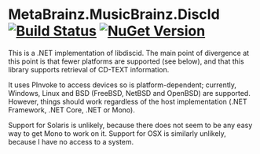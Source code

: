 # MetaBrainz.MusicBrainz.DiscId [![Build Status][CI-S]][CI-L] [![NuGet Version][NuGet-S]][NuGet-L]

This is a .NET implementation of libdiscid.
The main point of divergence at this point is that fewer platforms are
supported (see below), and that this library supports retrieval of
CD-TEXT information.

It uses PInvoke to access devices so is platform-dependent; currently,
Windows, Linux and BSD (FreeBSD, NetBSD and OpenBSD) are supported.
However, things should work regardless of the host implementation
(.NET Framework, .NET Core, .NET or Mono).

Support for Solaris is unlikely, because there does not seem to be any
easy way to get Mono to work on it.
Support for OSX is similarly unlikely, because I have no access to a
system.

[CI-S]: https://img.shields.io/appveyor/build/zastai/metabrainz-musicbrainz-discid
[CI-L]: https://ci.appveyor.com/project/Zastai/metabrainz-musicbrainz-discid

[NuGet-S]: https://img.shields.io/nuget/v/MetaBrainz.MusicBrainz.DiscId
[NuGet-L]: https://www.nuget.org/packages/MetaBrainz.MusicBrainz.DiscId
